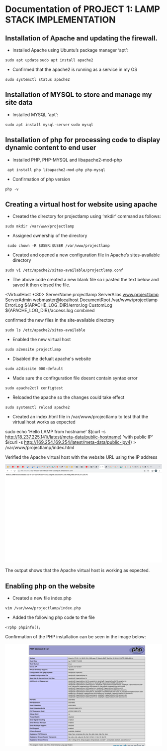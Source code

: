 # Documentation of PROJECT 1: LAMP STACK IMPLEMENTATION

## Installation of Apache and updating the firewall.
- Installed Apache using Ubuntu’s package manager ‘apt’:

`sudo apt update`
`sudo apt install apache2`

- Confirmed that the apache2 is running as a service in my OS

`sudo systemctl status apache2`

## Installation of MYSQL to store and manage my site data

- Installed MYSQL 'apt':

`sudo apt install mysql-server`
`sudo mysql`

## Installation of php for processing code to display dynamic content to end user

- Installed PHP, PHP-MYSQL and libapache2-mod-php 

` apt install php libapache2-mod-php php-mysql`

- Confirmation of php version

`php -v`

## Creating a virtual host for website using apache

- Created the directory for projectlamp using ‘mkdir’ command as follows:

`sudo mkdir /var/www/projectlamp`

- Assigned ownership of the directory

` sudo chown -R $USER:$USER /var/www/projectlamp`

-   Created and opened a new configuration file in Apache’s sites-available directory

`sudo vi /etc/apache2/sites-available/projectlamp.conf`

- The above code created a new blank file so i pasted the text below and saved it then  closed the file.

<VirtualHost *:80>
    ServerName projectlamp
    ServerAlias www.projectlamp 
    ServerAdmin webmaster@localhost
    DocumentRoot /var/www/projectlamp
    ErrorLog ${APACHE_LOG_DIR}/error.log
    CustomLog ${APACHE_LOG_DIR}/access.log combined
</VirtualHost>

confirmed the new files in the site-available directory

`sudo ls /etc/apache2/sites-available`

- Enabled the new virtual host

`sudo a2ensite projectlamp`

- Disabled the defualt apache's website

`sudo a2dissite 000-default`

- Made sure the confirguration file doesnt contain syntax error

`sudo apache2ctl configtest`

- Reloaded the apache so the changes could take effect

`sudo systemctl reload apache2`

- Created an index.html file in /var/www/projectlamp to test that the virtual host works as expected

sudo echo 'Hello LAMP from hostname' $(curl -s http://18.237.225.141//latest/meta-data/public-hostname) 'with public IP' $(curl -s http://169.254.169.254/latest/meta-data/public-ipv4) > /var/www/projectlamp/index.html

Verified the Apache virtual host with the website URL using the IP address

![Apache Virtual Host Result](images/Apache-virtual-host-result.png)

The output shows that the Apache virtual host is working as expected.

## Enabling php on the website

- Created a new file index.php

`vim /var/www/projectlamp/index.php`

- Added the following php code to the file

`<?php
phpinfo();`

Confirmation of the PHP installation can be seen in the image below:

![PHP installation successful](images/php-installation-successful.png)

